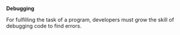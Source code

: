 **Debugging**

For fulfilling the task of a program, developers must grow the skill of debugging code to find errors.